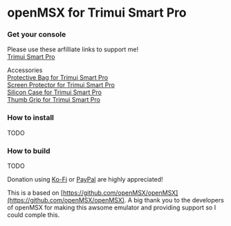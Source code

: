 # openMSX for Trimui Smart Pro


### Get your console
Please use these arfilliate links to support me!\
[Trimui Smart Pro](https://s.click.aliexpress.com/e/_DC7NNMZ)

Accessories\
[Protective Bag for Trimui Smart Pro](https://s.click.aliexpress.com/e/_DnKA17f) \
[Screen Protector for Trimui Smart Pro](https://s.click.aliexpress.com/e/_DCqp3jf) \
[Silicon Case for Trimui Smart Pro](https://s.click.aliexpress.com/e/_Dk2vuOp) \
[Thumb Grip for Trimui Smart Pro](https://s.click.aliexpress.com/e/_Dm0gxmz)


### How to install
TODO

### How to build
TODO


Donation using [Ko-Fi](https://ko-fi.com/patriksretrotech) or [PayPal](https://www.paypal.com/donate/?business=UCTJFD6L7UYFL&no_recurring=0&item_name=Please+support+me%21&currency_code=SEK) are highly appreciated!

This is a based on [https://github.com/openMSX/openMSX](https://github.com/openMSX/openMSX).
A big thank you to the developers of openMSX for making this awsome emulator and providing support so I could comple this. 